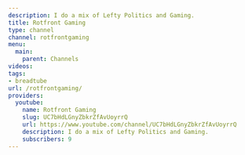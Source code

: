 ```yaml
---
description: I do a mix of Lefty Politics and Gaming.
title: Rotfront Gaming
type: channel
channel: rotfrontgaming
menu:
  main:
    parent: Channels
videos:
tags:
- breadtube
url: /rotfrontgaming/
providers:
  youtube:
    name: Rotfront Gaming
    slug: UC7bHdLGnyZbkrZfAvUoyrrQ
    url: https://www.youtube.com/channel/UC7bHdLGnyZbkrZfAvUoyrrQ
    description: I do a mix of Lefty Politics and Gaming.
    subscribers: 9
---
```

